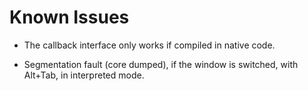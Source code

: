 # Known Issues

- The callback interface only works if compiled in native code.

- Segmentation fault (core dumped), if the window is switched, with Alt+Tab, in interpreted mode.

